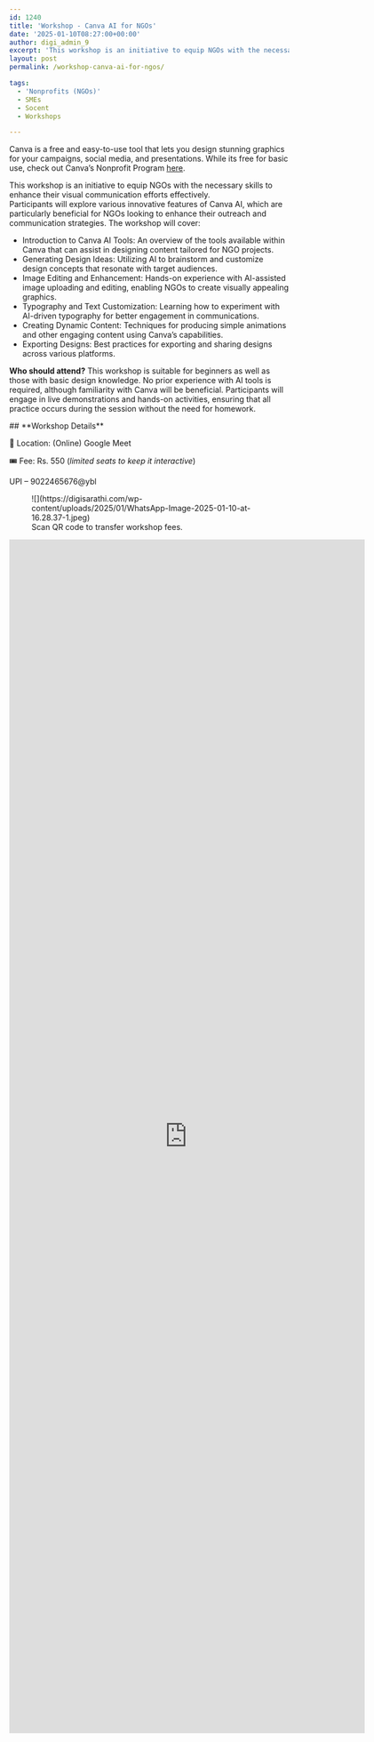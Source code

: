 ```yaml
---
id: 1240
title: 'Workshop - Canva AI for NGOs'
date: '2025-01-10T08:27:00+00:00'
author: digi_admin_9
excerpt: 'This workshop is an initiative to equip NGOs with the necessary skills to enhance their visual communication efforts effectively. '
layout: post
permalink: /workshop-canva-ai-for-ngos/

tags:
  - 'Nonprofits (NGOs)'
  - SMEs
  - Socent
  - Workshops

---
```


Canva is a free and easy-to-use tool that lets you design stunning graphics for your campaigns, social media, and presentations. While its free for basic use, check out Canva’s Nonprofit Program [​here​](https://www.canva.com/canva-for-nonprofits/).

<div class="wp-block-post-excerpt">This workshop is an initiative to equip NGOs with the necessary skills to enhance their visual communication efforts effectively.

</div>Participants will explore various innovative features of Canva AI, which are particularly beneficial for NGOs looking to enhance their outreach and communication strategies. The workshop will cover:

- Introduction to Canva AI Tools: An overview of the tools available within Canva that can assist in designing content tailored for NGO projects.
- Generating Design Ideas: Utilizing AI to brainstorm and customize design concepts that resonate with target audiences.
- Image Editing and Enhancement: Hands-on experience with AI-assisted image uploading and editing, enabling NGOs to create visually appealing graphics.
- Typography and Text Customization: Learning how to experiment with AI-driven typography for better engagement in communications.
- Creating Dynamic Content: Techniques for producing simple animations and other engaging content using Canva’s capabilities.
- Exporting Designs: Best practices for exporting and sharing designs across various platforms.

**Who should attend?** This workshop is suitable for beginners as well as those with basic design knowledge. No prior experience with AI tools is required, although familiarity with Canva will be beneficial. Participants will engage in live demonstrations and hands-on activities, ensuring that all practice occurs during the session without the need for homework.

<div class="wp-block-columns is-layout-flex wp-container-core-columns-is-layout-1 wp-block-columns-is-layout-flex"><div class="wp-block-column is-layout-flow wp-block-column-is-layout-flow" style="flex-basis:66.66%">## **Workshop Details**

📍 Location: (Online) Google Meet

🎟 Fee: Rs. 550 (_limited seats to keep it interactive_)

UPI – 9022465676@ybl

</div><div class="wp-block-column is-layout-flow wp-block-column-is-layout-flow" style="flex-basis:33.33%"><figure class="wp-block-image size-full">![](https://digisarathi.com/wp-content/uploads/2025/01/WhatsApp-Image-2025-01-10-at-16.28.37-1.jpeg)<figcaption class="wp-element-caption">Scan QR code to transfer workshop fees. </figcaption></figure></div></div><iframe frameborder="0" height="2148" loading="lazy" marginheight="0" marginwidth="20" src="https://docs.google.com/forms/d/e/1FAIpQLSfOLVteW2iDr3q9RwTuOSy5ixEYgx2smeFzQWDZjieWjMwDPw/viewform?embedded=true" width="640">Loading…</iframe>
